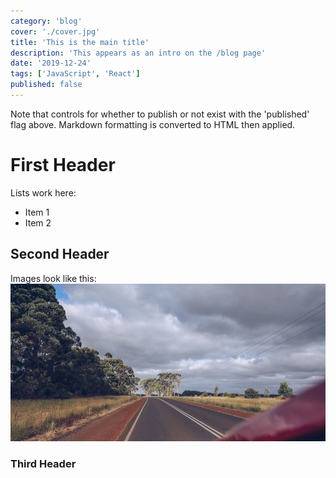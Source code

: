 ```yaml
---
category: 'blog'
cover: './cover.jpg'
title: 'This is the main title'
description: 'This appears as an intro on the /blog page'
date: '2019-12-24'
tags: ['JavaScript', 'React']
published: false
---
```


Note that controls for whether to publish or not exist with the 'published' flag above.
Markdown formatting is converted to HTML then applied.

# First Header

Lists work here:
- Item 1
- Item 2

## Second Header

Images look like this:
![Aliquet vel mollis nec](./cover.jpg)

### Third Header

